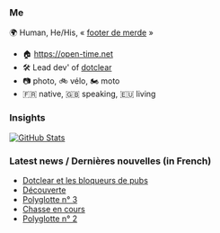 ### Me

🌍 Human, He/His, « [footer de merde](https://open-time.net/post/2013/07/17/La-veritable-histoire-du-Footer-de-merde-) » 
* 🏠 https://open-time.net 
* 🛠️ Lead dev' of [dotclear](https://git.dotclear.org/dev/dotclear)
* 📷 photo, 🚲 vélo, 🏍️ moto 
* 🇫🇷 native, 🇬🇧 speaking, 🇪🇺 living

### Insights

[![GitHub Stats](https://github-readme-stats-sigma-five.vercel.app/api?username=franck-paul)](https://github.com/franck-paul)

### Latest news / Dernières nouvelles (in French)

<!-- BLOG-POST-LIST:START -->
- [Dotclear et les bloqueurs de pubs](https://open-time.net/post/2024/03/22/Dotclear-et-les-bloqueurs-de-pubs)
- [Découverte](https://open-time.net/post/2024/03/21/Decouverte)
- [Polyglotte n° 3](https://open-time.net/post/2024/03/20/Polyglotte-n-3)
- [Chasse en cours](https://open-time.net/post/2024/03/19/Chasse-en-cours)
- [Polyglotte n° 2](https://open-time.net/post/2024/03/18/Polyglotte-n-2)
<!-- BLOG-POST-LIST:END -->
